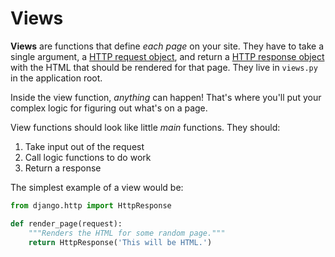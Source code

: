 # Views
**Views** are functions that define _each page_ on your site.
They have to take a single argument, a [HTTP request object](https://docs.djangoproject.com/en/1.9/ref/request-response/#httprequest-objects), and return a [HTTP response object](https://docs.djangoproject.com/en/1.9/ref/request-response/#httpresponse-objects) with the HTML that should be rendered for that page.
They live in `views.py` in the application root.

Inside the view function, _anything_ can happen!
That's where you'll put your complex logic for figuring out what's on a page.

View functions should look like little _main_ functions.
They should:
1. Take input out of the request
1. Call logic functions to do work
1. Return a response

The simplest example of a view would be:
```py
from django.http import HttpResponse

def render_page(request):
    """Renders the HTML for some random page."""
    return HttpResponse('This will be HTML.')
```
